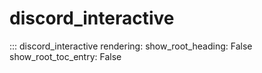 # discord_interactive

::: discord_interactive
    rendering:
      show_root_heading: False
      show_root_toc_entry: False
